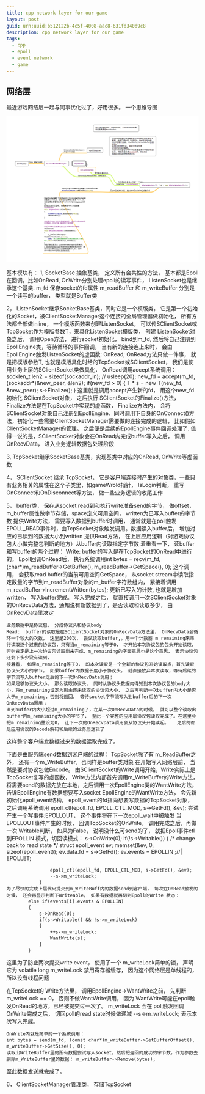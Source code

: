 ```yaml
---
title: cpp network layer for our game
layout: post
guid: urn:uuid:b512122b-4c5f-4008-aac8-631fd340d9c8
description: cpp network layer for our game
tags:
  - cpp
  - epoll
  - event network
  - game
---
```


## 网络层
最近游戏网络层一起与同事优化过了，好用很多。
一个思维导图

<img src="/static/img/2015-04-10-1.png"></img>

基本模块有：
1,  SocketBase 抽象基类， 定义所有会共性的方法， 基本都是Epoll在回调，比如OnRead, OnWrite分别处理epoll的读写事件， ListenSocket也是继承这个基类.
	m_fd 保存socket的fd属性
	m_readBuffer 和 m_writeBuffer 分别是一个读写的buffer， 类型就是Buffer类

2， ListenSocket继承SocketBase基类，同时它是一个模版类， 它是第一个初始化的Socket，被ClientSocketManager这个连接的全局管理器做初始化， 所有方法都全部做inline， 	一个模版函数来创建ListenSocket， 可以传SClientSocket或TcpSocket作为模版参数T，来具化ListenSocket模版类， 创建 ListenSocket对象之后， 调用Open方法， 进行socket初始化， bind到m_fd,  然后将自己注册到EpollEngine类，等待循环的事件回调， 当有新的连接连上来时， 会由EpollEngine触发ListenSocket的虚函数: OnRead;
	OnRead方法只做一件事， 就是把模版参数T, 也就是模版具化时给的TcpSocket或SClientSocket， 我们是使用业务上层的SClientSocket类做具化， OnRead调用accept系统调用：
        socklen_t len2 = sizeof(sockaddr_in);
       // usleep(20);
        new_fd = accept(m_fd, (sockaddr*)&new_peer, &len2);
        if(new_fd > 0)
        {
            T * s = new T(new_fd, &new_peer);
            s->Finalize();
        }
这里就是调用accept产生新的fd， 用这个new_fd初始化 SClientSocket对象， 之后执行 SClientSocket的Finalize()方法， Finalize方法是在TcpSocket中实现的虚函数，
Finalize方法内， 会将SClientSocket对象自己注册到EpollEngine，同时调用下自身的OnConnect()方法，初始化一些需要ClientSocketManager需要做的连接完成的逻辑， 比如假如ClientSocketManager的管理。
之后便是后续的EpollEngine事件回调处理了.
值得一说的是，SClientSocket对象会在OnRead内完成buffer写入之后， 调用OnRecvData， 进入业务逻辑数据包处理阶段



3,  TcpSocket继承SocketBase基类，实现基类中对应的OnRead, OnWrite等虚函数

4， SClientSocket 继承 TcpSocket， 它是客户端连接时产生的对象类，一些只有业务相关的属性在这个子类里，如gameWrold指针， IsLogin判断， 重写OnConnect和OnDisconnect等方法， 做一些业务逻辑的收尾工作



5， buffer类， 保存从socket read到和执行write准备send的字节， 做offset， m_buffer属性做字节存储，space定义可用空间， written为已写入buffer的字节数
	提供Write方法， 需要写入数据到buffer时调用， 通常就是在poll触发EPOLL_READ事件时，由TcpSocket对象触发调用。数据读入buffer后， 增加对应的已读到的数据大小到written
	提供Read方法， 在上层应用逻辑（对游戏协议包大小做完整包判断的地方）从buffer内读取指定字节数
	着重看一下， 读buffer和写buffer的两个过程：
	Write:  buffer的写入是在TcpSocket的OnRead中进行的， Epoll回调OnRead后， 执行系统调用int bytes = recv(m_fd, (char*)m_readBuffer->GetBuffer(), m_readBuffer->GetSpace(), 0);
这个调用， 会获取read buffer的当前可用空间GetSpace， 从socket stream中读取指定数量的字节到m_readBuffer对象的m_buffer字符数组内， 紧接着调用m_readBuffer->IncrementWritten(bytes);
更新已写入的计数, 也就是增加 written， 写入buffer完成。
写入完成之后， 就直接调用一次SClientSocket对象的OnRecvData方法，通知说有新数据到了，是否读取和读取多少， 由OnRecvData里决定

	业务数据中是协议包， 分成协议头和协议body
	Read:  buffer的读取是在SClientSocket对象的OnRecvData方法里， OnRecvData会循环一个较大的次数， 这里是200次， 尝试读取buffer,。用一个计数器 m_remaining来串行读取逐个过来的协议包，只有当m_remaining等于0， 才开始本次协议包的包头开始读取， 否则肯定是上一次协议包读取尚未完成，m_remaining的字面意思也是这个意思， 表示协议包还剩下多少没有读到，
	接着看， 如果m_remaining等于0， 即本次读取是一个全新的协议包开始读取点，首先读取协议头大小的字节， 如果buffer内数据长度小于协议头， 就直接放弃本次读取，等待后续的字节流写入buffer之后的下一次OnRecvData调用；
	如果足够协议头大小， 那么读取协议头， 同时从协议头数据内得知到本次协议包的body大小，将m_remaining设定为剩余还未读取的协议包大小， 之后再判断一次buffer内大小是否大于m_remaining，否则将返回， 等待socket字节流写入到buffer后的下一次 OnRecvData调用；
	直到buffer内大小超过m_remaining了，在某一次OnRecvData的时候， 就可以整个读取出buffer内m_remaining大小的字节了， 至此一个完整的应用层协议包读取完成了。在这里会把m_remaining重设为0， 让下一次的OnRecvData调用会从协议头开始读起。   之后的都是应用协议的Decode解码和后续的业务层逻辑了
这样整个客户端发数据过来的数据读取完成了。

下面是由服务端send数据到客户端的过程：
TcpSocket除了有 m_ReadBuffer之外， 还有一个m_WriteBuffer，也同样是buffer类对象
在开始写入网络层前， 当然是要对协议包做Encode。
由SClientSocket的Write调用开始，Write实际上是TcpSocket复写的虚函数， Write方法内部首先调用m_WriteBuffer的Write方法， 将需要send的数据先放在本地，之后调用一次EpollEngine类的WantWrite方法， 告诉EpollEngine有数据想要写入socket
	EpollEngine的WantWrite方法， 会先新初始化epoll_event结构， epoll_event的fd指向想要写数据的TcpSocket对象， 之后调用系统调用 epoll_ctl(epoll_fd, EPOLL_CTL_MOD, s->GetFd(), &ev); 尝试产生一个写事件:EPOLLOUT， 这个事件将在下一次epoll_wait中被触发
	当EPOLLOUT事件产生的时候， 回调TcpSocket的OnWrite， 调用完成之后，再做一次 Writable判断， 如果为False， 说明没什么可send的了， 就把Epoll事件ctl到EPOLLIN
模式，切回读模式：
                s->OnWrite(0);
                if(!s->Writable())
                {
                    /* change back to read state */
                    struct epoll_event ev;
                    memset(&ev, 0, sizeof(epoll_event));
                    ev.data.fd = s->GetFd();
                    ev.events = EPOLLIN ;//| EPOLLET;

                    epoll_ctl(epoll_fd, EPOLL_CTL_MOD, s->GetFd(), &ev);
                    --s->m_writeLock;
                }
	为了尽快的完成上层代码提交到m_WriteBuff内的数据send到客户端， 每次在OnRead触发的时候， 还会再显示判断下Writeable， 如果有数据就再切到Epoll的Write 状态：
            else if(events[i].events & EPOLLIN)
            {
                s->OnRead(0);
                if(s->Writable() && !s->m_writeLock)
                {
                    ++s->m_writeLock;
                    WantWrite(s);
                }
            }
这里为了防止两次提交write event， 使用了一个 m_writeLock简单的锁， 声明它为
volatile long m_writeLock 禁用寄存器缓存， 因为这个网络层是单线程的，所以没有线程问题

在TcpSocket的 Write方法里， 调用EpollEngine->WantWrite之前， 先判断 m_writeLock == 0， 否则不做WantWrite调用， 因为 WantWrite可能在epoll触发OnRead的地方，已经被提交过一次了。
m_writeLock 会在 poll触发回调OnWrite完成之后， 切回poll的read state时候做递减
--s->m_writeLock;  表示本次写入完成。

	OnWrite内就是简单的一个系统调用：
	int bytes = send(m_fd, (const char*)m_writeBuffer->GetBufferOffset(), m_writeBuffer->GetSize(), 0);
	读取出WriteBuffer里的所有数据尝试写入socket，然后把返回的成功的字节数，作为参数去删除m_WriteBuffer里的数据： m_writeBuffer->Remove(bytes);
至此数据发送就完成了。


6， ClientSocketManager管理类， 存储TcpSocket


